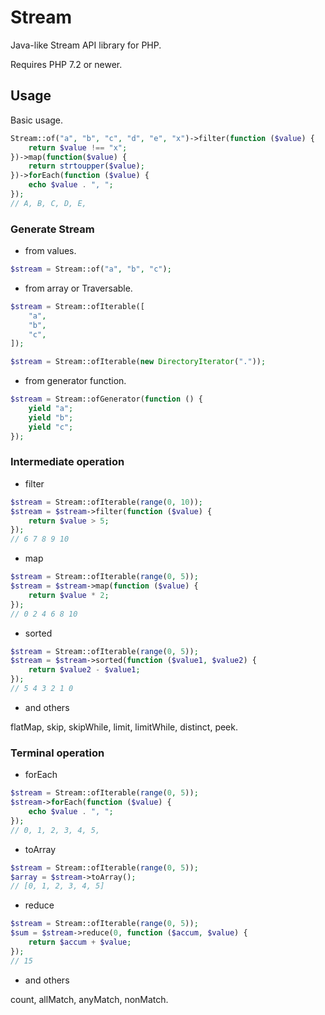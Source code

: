 # Stream

Java-like Stream API library for PHP.

Requires PHP 7.2 or newer.

## Usage

Basic usage.

```php
Stream::of("a", "b", "c", "d", "e", "x")->filter(function ($value) {
    return $value !== "x";
})->map(function($value) {
    return strtoupper($value);
})->forEach(function ($value) {
    echo $value . ", ";
});
// A, B, C, D, E,
```

### Generate Stream

* from values.

```php
$stream = Stream::of("a", "b", "c");
```

* from array or Traversable.

```php
$stream = Stream::ofIterable([
    "a",
    "b",
    "c",
]);
```

```php
$stream = Stream::ofIterable(new DirectoryIterator("."));
```

* from generator function.

```php
$stream = Stream::ofGenerator(function () {
    yield "a";
    yield "b";
    yield "c";
});
```
### Intermediate operation

* filter

```php
$stream = Stream::ofIterable(range(0, 10));
$stream = $stream->filter(function ($value) {
    return $value > 5;
});
// 6 7 8 9 10
```

* map

```php
$stream = Stream::ofIterable(range(0, 5));
$stream = $stream->map(function ($value) {
    return $value * 2;
});
// 0 2 4 6 8 10
```

* sorted

```php
$stream = Stream::ofIterable(range(0, 5));
$stream = $stream->sorted(function ($value1, $value2) {
    return $value2 - $value1;
});
// 5 4 3 2 1 0
```

* and others

flatMap, skip, skipWhile, limit, limitWhile, distinct, peek.

### Terminal operation

* forEach

```php
$stream = Stream::ofIterable(range(0, 5));
$stream->forEach(function ($value) {
    echo $value . ", ";
});
// 0, 1, 2, 3, 4, 5,
```

* toArray

```php
$stream = Stream::ofIterable(range(0, 5));
$array = $stream->toArray();
// [0, 1, 2, 3, 4, 5]
```

* reduce

```php
$stream = Stream::ofIterable(range(0, 5));
$sum = $stream->reduce(0, function ($accum, $value) {
    return $accum + $value;
});
// 15
```

* and others

count, allMatch, anyMatch, nonMatch.

